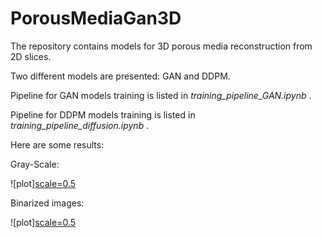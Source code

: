 # PorousMediaGan3D
The repository contains models for 3D porous media reconstruction from 2D slices.

Two different models are presented: GAN and DDPM.

Pipeline for GAN models training is listed in *training_pipeline_GAN.ipynb* .

Pipeline for DDPM models training is listed in *training_pipeline_diffusion.ipynb* .

Here are some results:

Gray-Scale:

![plot][scale=0.5](./pics/gray-scale.png)

Binarized images:

![plot][scale=0.5](./pics/binary.png)

